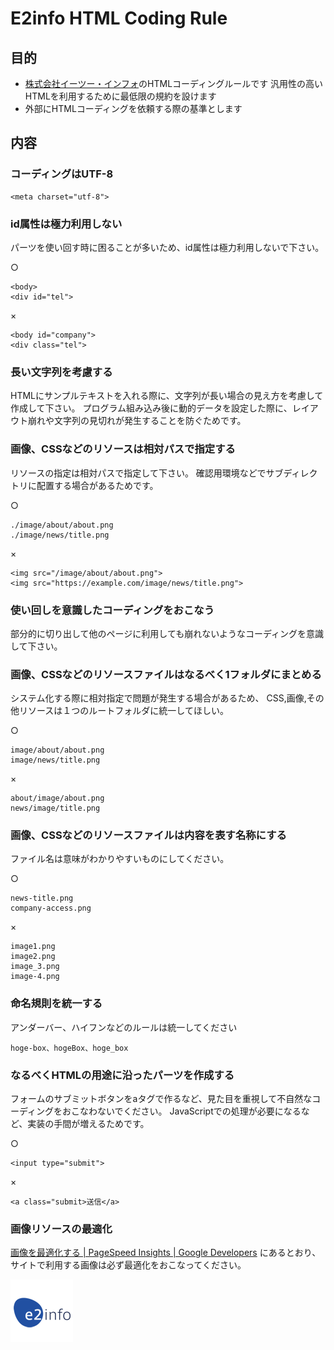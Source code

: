 # E2info HTML Coding Rule

## 目的

* [株式会社イーツー・インフォ](https://www.e2info.co.jp/)のHTMLコーディングルールです
汎用性の高いHTMLを利用するために最低限の規約を設けます
* 外部にHTMLコーディングを依頼する際の基準とします


## 内容

### コーディングはUTF-8

```
<meta charset="utf-8">
```

### id属性は極力利用しない

パーツを使い回す時に困ることが多いため、id属性は極力利用しないで下さい。

○
```
<body>
<div id="tel">
```

×
```
<body id="company">
<div class="tel">
```


### 長い文字列を考慮する

HTMLにサンプルテキストを入れる際に、文字列が長い場合の見え方を考慮して作成して下さい。
プログラム組み込み後に動的データを設定した際に、レイアウト崩れや文字列の見切れが発生することを防ぐためです。

### 画像、CSSなどのリソースは相対パスで指定する

リソースの指定は相対パスで指定して下さい。
確認用環境などでサブディレクトリに配置する場合があるためです。

○
```
./image/about/about.png
./image/news/title.png
```

×
```
<img src="/image/about/about.png">
<img src="https://example.com/image/news/title.png">
```

### 使い回しを意識したコーディングをおこなう

部分的に切り出して他のページに利用しても崩れないようなコーディングを意識して下さい。


### 画像、CSSなどのリソースファイルはなるべく1フォルダにまとめる

システム化する際に相対指定で問題が発生する場合があるため、
CSS,画像,その他リソースは１つのルートフォルダに統一してほしい。

○
```
image/about/about.png
image/news/title.png
```

×
```
about/image/about.png
news/image/title.png
```

### 画像、CSSなどのリソースファイルは内容を表す名称にする

ファイル名は意味がわかりやすいものにしてください。

○
```
news-title.png
company-access.png
```

×
```
image1.png
image2.png
image_3.png
image-4.png
```

### 命名規則を統一する

アンダーバー、ハイフンなどのルールは統一してください

```
hoge-box、hogeBox、hoge_box
```

### なるべくHTMLの用途に沿ったパーツを作成する

フォームのサブミットボタンをaタグで作るなど、見た目を重視して不自然なコーディングをおこなわないでください。
JavaScriptでの処理が必要になるなど、実装の手間が増えるためです。

○
```
<input type="submit">
```

×
```
<a class="submit>送信</a>
```

### 画像リソースの最適化

[画像を最適化する | PageSpeed Insights | Google Developers](https://developers.google.com/speed/docs/insights/OptimizeImages?hl=ja)
にあるとおり、サイトで利用する画像は必ず最適化をおこなってください。


![イーツー・インフォロゴ](https://raw.githubusercontent.com/e2info/e2info-warehouse/master/images/logo/logo100x100_transparent.png)

